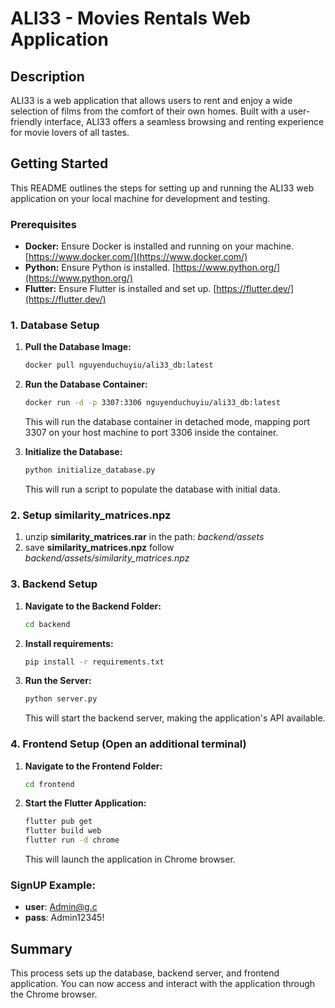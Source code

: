 # ALI33 - Movies Rentals Web Application

## Description

ALI33 is a web application that allows users to rent and enjoy a wide selection of films from the comfort of their own homes. Built with a user-friendly interface, ALI33 offers a seamless browsing and renting experience for movie lovers of all tastes.

## Getting Started

This README outlines the steps for setting up and running the ALI33 web application on your local machine for development and testing.

### Prerequisites

* **Docker:** Ensure Docker is installed and running on your machine. [https://www.docker.com/](https://www.docker.com/)
* **Python:** Ensure Python is installed. [https://www.python.org/](https://www.python.org/)
* **Flutter:** Ensure Flutter is installed and set up. [https://flutter.dev/](https://flutter.dev/)

### 1. Database Setup

1.  **Pull the Database Image:**
    ```bash
    docker pull nguyenduchuyiu/ali33_db:latest
    ```

2.  **Run the Database Container:**
    ```bash
    docker run -d -p 3307:3306 nguyenduchuyiu/ali33_db:latest
    ```
    This will run the database container in detached mode, mapping port 3307 on your host machine to port 3306 inside the container.

3.  **Initialize the Database:**
    ```bash
    python initialize_database.py
    ```
    This will run a script to populate the database with initial data.

### 2. Setup similarity_matrices.npz
1. unzip **similarity_matrices.rar** in the path: *backend/assets* 
2. save **similarity_matrices.npz** follow  *backend/assets/similarity_matrices.npz*

### 3. Backend Setup 

1.  **Navigate to the Backend Folder:**
    ```bash
    cd backend
    ```
2.  **Install requirements:**
    ```bash
    pip install -r requirements.txt
    ```

2.  **Run the Server:**
    ```bash
    python server.py
    ```
    This will start the backend server, making the application's API available.

### 4. Frontend Setup (Open an additional terminal)

1.  **Navigate to the Frontend Folder:**
    ```bash
    cd frontend
    ```

2.  **Start the Flutter Application:**
    ```bash
    flutter pub get
    flutter build web
    flutter run -d chrome
    ```
    This will launch the application in Chrome browser.
### SignUP Example:
- **user**: Admin@g.c
- **pass**: Admin12345!
 
 ## Summary

This process sets up the database, backend server, and frontend application. You can now access and interact with the application through the Chrome browser.
